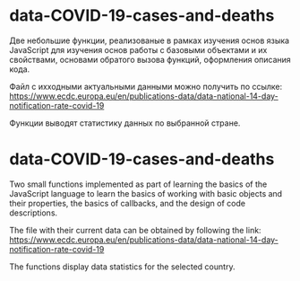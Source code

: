 # data-COVID-19-cases-and-deaths

Две небольшие функции, реализованые в рамках изучения основ языка JavaScript для изучения основ работы с базовыми объектами и их свойствами, основами обратого вызова функций, оформления описания кода.

Файл с ихходными актуальными данными можно получить по ссылке:
https://www.ecdc.europa.eu/en/publications-data/data-national-14-day-notification-rate-covid-19 

Функции выводят статистику данных по выбранной стране. 

# data-COVID-19-cases-and-deaths
Two small functions implemented as part of learning the basics of the JavaScript language to learn the basics of working with basic objects and their properties, the basics of callbacks, and the design of code descriptions.

The file with their current data can be obtained by following the link:
https://www.ecdc.europa.eu/en/publications-data/data-national-14-day-notification-rate-covid-19 

The functions display data statistics for the selected country.
